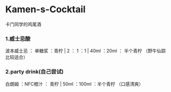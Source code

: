 # Kamen-s-Cocktail
卡门同学的鸡尾酒

### 1.威士忌酸  
波本威士忌 ： 单糖浆 ：青柠  | 2 ： 1 ：1 | 40ml ：20ml ： 半个青柠 （野牛仙踪比较适合）
### 2.party drink(自己尝试)
白朗姆 ：NFC橙汁 ： 青柠 | 50ml  ：100ml ：半个青柠 （口感清爽）
